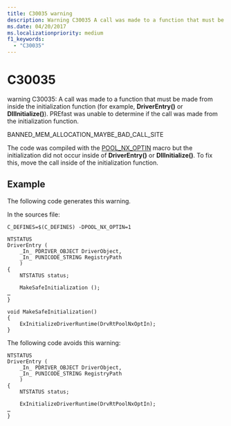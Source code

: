 ```yaml
---
title: C30035 warning
description: Warning C30035 A call was made to a function that must be made from inside the initialization function (for example, DriverEntry() or DllInitialize()). PREfast was unable to determine if the call was made from the initialization function.
ms.date: 04/20/2017
ms.localizationpriority: medium 
f1_keywords: 
  - "C30035"
---
```


# C30035


warning C30035: A call was made to a function that must be made from inside the initialization function (for example, **DriverEntry()** or **DllInitialize()**). PREfast was unable to determine if the call was made from the initialization function.

BANNED\_MEM\_ALLOCATION\_MAYBE\_BAD\_CALL\_SITE

The code was compiled with the [POOL\_NX\_OPTIN](../kernel/single-binary-opt-in-pool-nx-optin.md) macro but the initialization did not occur inside of **DriverEntry()** or **DllInitialize()**. To fix this, move the call inside of the initialization function.

## <span id="Example"></span><span id="example"></span><span id="EXAMPLE"></span>Example


The following code generates this warning.

In the sources file:

```
C_DEFINES=$(C_DEFINES) -DPOOL_NX_OPTIN=1
```

```
NTSTATUS
DriverEntry (
    _In_ PDRIVER_OBJECT DriverObject,
    _In_ PUNICODE_STRING RegistryPath
    )
{
    NTSTATUS status;

    MakeSafeInitialization ();
…
}

void MakeSafeInitialization()
{
    ExInitializeDriverRuntime(DrvRtPoolNxOptIn);
}
```

The following code avoids this warning:

```
NTSTATUS
DriverEntry (
    _In_ PDRIVER_OBJECT DriverObject,
    _In_ PUNICODE_STRING RegistryPath
    )
{
    NTSTATUS status;

    ExInitializeDriverRuntime(DrvRtPoolNxOptIn);
…
}
```

 

